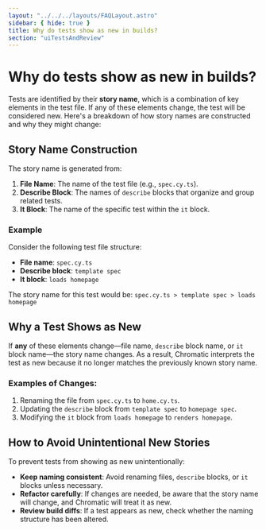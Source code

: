 ```yaml
---
layout: "../../../layouts/FAQLayout.astro"
sidebar: { hide: true }
title: Why do tests show as new in builds?
section: "uiTestsAndReview"
---
```


# Why do tests show as new in builds?

Tests are identified by their **story name**, which is a combination of key elements in the test file. If any of these elements change, the test will be considered new. Here's a breakdown of how story names are constructed and why they might change:

## Story Name Construction

The story name is generated from:

1. **File Name**: The name of the test file (e.g., `spec.cy.ts`).
2. **Describe Block**: The names of `describe` blocks that organize and group related tests.
3. **It Block**: The name of the specific test within the `it` block.

### Example

Consider the following test file structure:

- **File name**: `spec.cy.ts`
- **Describe block**: `template spec`
- **It block**: `loads homepage`

The story name for this test would be:
`spec.cy.ts > template spec > loads homepage`

## Why a Test Shows as New

If **any** of these elements change—file name, `describe` block name, or `it` block name—the story name changes. As a result, Chromatic interprets the test as new because it no longer matches the previously known story name.

### Examples of Changes:

1. Renaming the file from `spec.cy.ts` to `home.cy.ts`.
2. Updating the `describe` block from `template spec` to `homepage spec`.
3. Modifying the `it` block from `loads homepage` to `renders homepage`.

## How to Avoid Unintentional New Stories

To prevent tests from showing as new unintentionally:

- **Keep naming consistent**: Avoid renaming files, `describe` blocks, or `it` blocks unless necessary.
- **Refactor carefully**: If changes are needed, be aware that the story name will change, and Chromatic will treat it as new.
- **Review build diffs**: If a test appears as new, check whether the naming structure has been altered.
